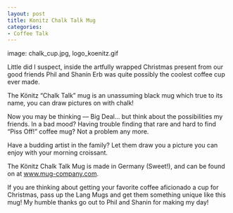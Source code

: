 ```yaml
---
layout: post
title: Konitz Chalk Talk Mug
categories:
- Coffee Talk
---
```

image: chalk_cup.jpg, logo_koenitz.gif

Little did I suspect, inside the artfully wrapped Christmas present from our good friends Phil and Shanin Erb was quite possibly the coolest coffee cup ever made.

The Könitz “Chalk Talk” mug is an unassuming black mug which true to its name, you can draw pictures on with chalk!

Now you may be thinking — Big Deal… but think about the possibilities my friends. In a bad mood? Having trouble finding that rare and hard to find “Piss Off!” coffee mug? Not a problem any more.

Have a budding artist in the family? Let them draw you a picture you can enjoy with your morning croissant.

The Könitz Chalk Talk Mug is made in Germany (Sweet!), and can be found on at www.mug-company.com.

If you are thinking about getting your favorite coffee aficionado a cup for Christmas, pass up the Lang Mugs and get them something unique like this mug! My humble thanks go out to Phil and Shanin for making my day!